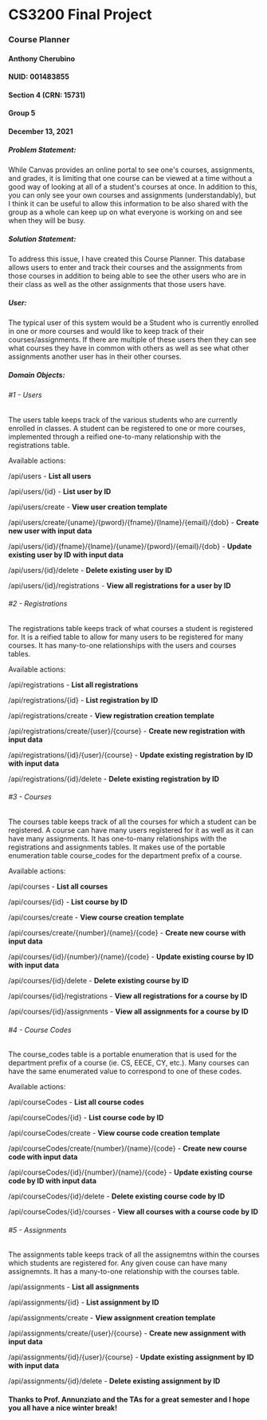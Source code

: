 # CS3200 Final Project

### Course Planner

#### Anthony Cherubino

#### NUID: 001483855

#### Section 4 (CRN: 15731)

#### Group 5

#### December 13, 2021

##### Problem Statement:

While Canvas provides an online portal to see one's courses, assignments, and grades, it is limiting that one course can be viewed at a time without a good way of looking at all of a student's courses at once. In addition to this, you can only see your own courses and assignments (understandably), but I think it can be useful to allow this information to be also shared with the group as a whole can keep up on what everyone is working on and see when they will be busy.

##### Solution Statement:

To address this issue, I have created this Course Planner. This database allows users to enter and track their courses and the assignments from those courses in addition to being able to see the other users who are in their class as well as the other assignments that those users have.

##### User:

The typical user of this system would be a Student who is currently enrolled in one or more courses and would like to keep track of their courses/assignments. If there are multiple of these users then they can see what courses they have in common with others as well as see what other assignments another user has in their other courses.

##### Domain Objects:

###### #1 - Users

The users table keeps track of the various students who are currently enrolled in classes. A student can be registered to one or more courses, implemented through a reified one-to-many relationship with the registrations table.

Available actions:

/api/users - **List all users**

/api/users/{id} - **List user by ID**

/api/users/create - **View user creation template**

/api/users/create/{uname}/{pword}/{fname}/{lname}/{email}/{dob} - **Create new user with input data**

/api/users/{id}/{fname}/{lname}/{uname}/{pword}/{email}/{dob} - **Update existing user by ID with input data**

/api/users/{id}/delete - **Delete existing user by ID**

/api/users/{id}/registrations - **View all registrations for a user by ID**

###### #2 - Registrations

The registrations table keeps track of what courses a student is registered for. It is a reified table to allow for many users to be registered for many courses. It has many-to-one relationships with the users and courses tables.

Available actions:

/api/registrations - **List all registrations**

/api/registrations/{id} - **List registration by ID**

/api/registrations/create - **View registration creation template**

/api/registrations/create/{user}/{course} - **Create new registration with input data**

/api/registrations/{id}/{user}/{course} - **Update existing registration by ID with input data**

/api/registrations/{id}/delete - **Delete existing registration by ID**

###### #3 - Courses

The courses table keeps track of all the courses for which a student can be registered. A course can have many users registered for it as well as it can have many assignments. It has one-to-many relationships with the registrations and assignments tables. It makes use of the portable enumeration table course_codes for the department prefix of a course.

Available actions:

/api/courses - **List all courses**

/api/courses/{id} - **List course by ID**

/api/courses/create - **View course creation template**

/api/courses/create/{number}/{name}/{code} - **Create new course with input data**

/api/courses/{id}/{number}/{name}/{code} - **Update existing course by ID with input data**

/api/courses/{id}/delete - **Delete existing course by ID**

/api/courses/{id}/registrations - **View all registrations for a course by ID**

/api/courses/{id}/assignments - **View all assignments for a course by ID**

###### #4 - Course Codes

The course_codes table is a portable enumeration that is used for the department prefix of a course (ie. CS, EECE, CY, etc.). Many courses can have the same enumerated value to correspond to one of these codes.

Available actions:

/api/courseCodes - **List all course codes**

/api/courseCodes/{id} - **List course code by ID**

/api/courseCodes/create - **View course code creation template**

/api/courseCodes/create/{number}/{name}/{code} - **Create new course code with input data**

/api/courseCodes/{id}/{number}/{name}/{code} - **Update existing course code by ID with input data**

/api/courseCodes/{id}/delete - **Delete existing course code by ID**

/api/courseCodes/{id}/courses - **View all courses with a course code by ID**

###### #5 - Assignments

The assignments table keeps track of all the assignemtns within the courses which students are registered for. Any given couse can have many assignemnts. It has a many-to-one relationship with the courses table.

/api/assignments - **List all assignments**

/api/assignments/{id} - **List assignment by ID**

/api/assignments/create - **View assignment creation template**

/api/assignments/create/{user}/{course} - **Create new assignment with input data**

/api/assignments/{id}/{user}/{course} - **Update existing assignment by ID with input data**

/api/assignments/{id}/delete - **Delete existing assignment by ID**

#### Thanks to Prof. Annunziato and the TAs for a great semester and I hope you all have a nice winter break!
